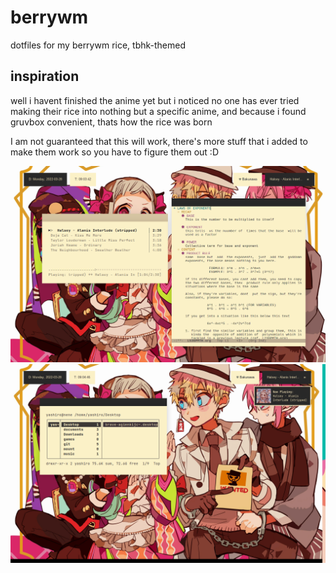 # berrywm
dotfiles for my berrywm rice, tbhk-themed

## inspiration
well i havent finished the anime yet but i noticed no one has ever tried making their rice into nothing but a specific anime, and because i found gruvbox convenient, thats how the rice was born

I am not guaranteed that this will work, there's more stuff that i added to make them work so you have to figure them out :D

![alt.text](https://github.com/dxxl/berrywm/blob/main/SNIP-03-28-2022-09:03:43.png)
![alt.text](https://github.com/dxxl/berrywm/blob/main/SNIP-03-28-2022-09:04:46.png)
